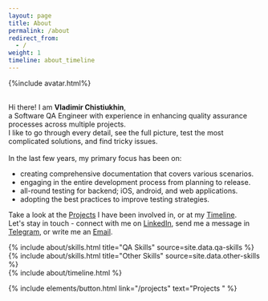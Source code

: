 ```yaml
---
layout: page
title: About
permalink: /about
redirect_from:
  - /
weight: 1
timeline: about_timeline
---
```


{%include avatar.html%}

<br>Hi there! I am **Vladimir Chistiukhin**,<br> a Software QA Engineer with experience in enhancing quality assurance processes across multiple projects.<br> I like to go through every detail, see the full picture, test the most complicated solutions, and find tricky issues.<br><br> In the last few years, my primary focus has been on: 
 - creating comprehensive documentation that covers various scenarios.
 - engaging in the entire development process from planning to release.  
 - all-round testing for backend; iOS, android, and web applications.
 - adopting the best practices to improve testing strategies.

Take a look at the <a href="/projects" class="grey-link">Projects</a> I have been involved in, or at my <a href="/timeline" class="grey-link">Timeline</a>.<br>
Let's stay in touch - connect with me on <a href="https://www.linkedin.com/in/vladimir-chistiukhin" class="grey-link">LinkedIn</a>, send me a message in <a href="https://telegram.me/kikirike" class="grey-link">Telegram</a>, or write me an <a href="mailto:vchistiukhin@gmail.com" class="grey-link">Email</a>.

<div class="row">
{% include about/skills.html title="QA Skills" source=site.data.qa-skills %}
{% include about/skills.html title="Other Skills" source=site.data.other-skills %}
</div>

<div class="row">
{% include about/timeline.html %}
</div>

<p class="text-center">
  {% include elements/button.html link="/projects" text="Projects <i class='fas fa-arrow-right'></i> " %}
</p>

<!-- Google tag (gtag.js) -->
<script async src="https://www.googletagmanager.com/gtag/js?id=G-C42MX10CYP"></script>
<script>
  window.dataLayer = window.dataLayer || [];
  function gtag(){dataLayer.push(arguments);}
  gtag('js', new Date());

  gtag('config', 'G-C42MX10CYP');
</script>